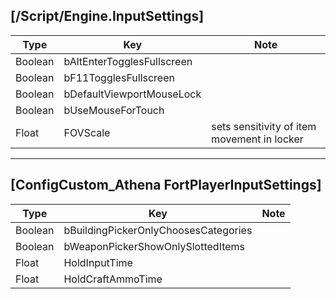 ## [/Script/Engine.InputSettings]
| Type | Key | Note |
| -------- | -------- | -------- |
| Boolean | bAltEnterTogglesFullscreen | |
| Boolean | bF11TogglesFullscreen | |
| Boolean | bDefaultViewportMouseLock | |
| Boolean | bUseMouseForTouch | |
| Float | FOVScale | sets sensitivity of item movement in locker |


---
## [ConfigCustom_Athena FortPlayerInputSettings]
| Type | Key | Note |
| -------- | -------- | -------- |
| Boolean | bBuildingPickerOnlyChoosesCategories | |
| Boolean | bWeaponPickerShowOnlySlottedItems | |
| Float | HoldInputTime | |
| Float | HoldCraftAmmoTime | |
